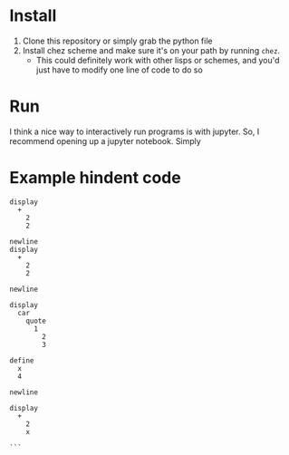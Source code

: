 # Install

1. Clone this repository or simply grab the python file
2. Install chez scheme and make sure it's on your
   path by running `chez`.
   - This could definitely work with other lisps or schemes,
     and you'd just have to modify one line of code to do so

# Run

I think a nice way to interactively run programs is with jupyter.
So, I recommend opening up a jupyter notebook. 
Simply 

# Example hindent code

``````
display
  +
    2
    2

newline
display
  +
    2
    2

newline

display
  car
    quote
      1
        2
        3

define
  x
  4

newline

display
  +
    2
    x

```

